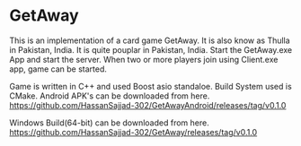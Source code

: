 # GetAway
This is an implementation of a card game GetAway. It is also know as Thulla in Pakistan, India. It is quite pouplar in Pakistan, India.
Start the GetAway.exe App and start the server. When two or more players join using Client.exe app, game can be started.

Game is written in C++ and used Boost asio standaloe. Build System used is CMake.
Android APK's can be downloaded from here.
https://github.com/HassanSajjad-302/GetAwayAndroid/releases/tag/v0.1.0

Windows Build(64-bit) can be downloaded from here.
https://github.com/HassanSajjad-302/GetAway/releases/tag/v0.1.0
